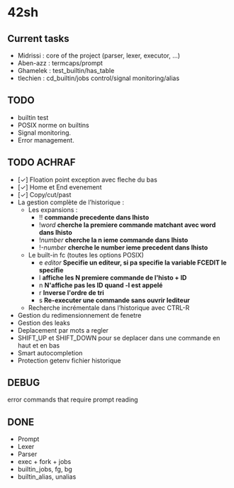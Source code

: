 # 42sh

## Current tasks

- Midrissi : core of the project (parser, lexer, executor, ...)
- Aben-azz : termcaps/prompt
- Ghamelek : test_builtin/has_table
- tlechien : cd_builtin/jobs control/signal monitoring/alias

## TODO
- builtin test
- POSIX norme on builtins
- Signal monitoring.
- Error management.

## TODO ACHRAF
- [✓] Floation point exception avec fleche du bas
- [✓] Home et End evenement
- [✓] Copy/cut/past
- La gestion complète de l’historique :
	- Les expansions :
		- !! **commande precedente dans lhisto**
		- !*word* **cherche la premiere commande matchant avec word dans lhisto**
		- !*number* **cherche la n ieme commande dans lhisto**
		- !-*number* **cherche le number ieme precedent dans lhisto**
	- Le built-in fc (toutes les options POSIX)
		- e *editor* **Specifie un editeur, si pa specifie la variable FCEDIT le specifie**
		- l **affiche les N premiere commande de l'histo + ID**
		- n	 **N'affiche pas les ID quand -l est appelé**
		- r	 **Inverse l'ordre de tri**
		- s	 **Re-executer une commande sans ouvrir lediteur**
	- Recherche incrémentale dans l’historique avec CTRL-R
- Gestion du redimensionnement de fenetre
- Gestion des leaks
- Deplacement par mots a regler
- SHIFT_UP et SHIFT_DOWN pour se deplacer dans une commande en haut et en bas
- Smart autocompletion
- Protection getenv fichier historique

## DEBUG

error commands that require prompt reading

## DONE

- Prompt
- Lexer
- Parser
- exec + fork + jobs
- builtin_jobs, fg, bg
- builtin_alias, unalias
